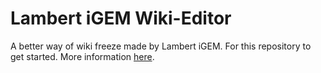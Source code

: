 # Lambert iGEM Wiki-Editor

A better way of wiki freeze made by Lambert iGEM. For this repository to get started. More information [here](https://www.figma.com/deck/ssz6q6C8jso7vJYMWiB2no/beyond-the-freeze?node-id=41-370&t=nhyh069NUrlCGfGR-1).
